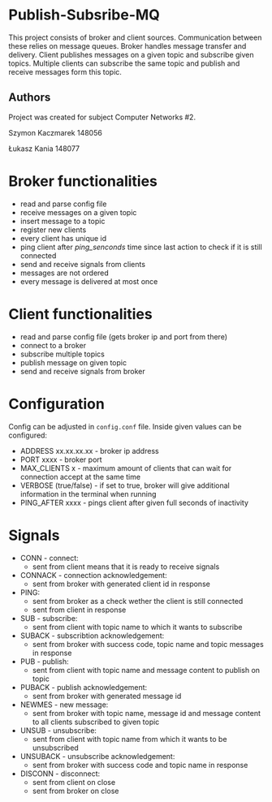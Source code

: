 # Publish-Subsribe-MQ

This project consists of broker and client sources.
Communication between these relies on message queues.
Broker handles message transfer and delivery.
Client publishes messages on a given topic and subscribe given topics.
Multiple clients can subscribe the same topic and publish and receive messages form this topic.

## Authors
Project was created for subject Computer Networks #2.

Szymon Kaczmarek 148056

Łukasz Kania 148077

# Broker functionalities

- read and parse config file
- receive messages on a given topic
- insert message to a topic
- register new clients
- every client has unique id
- ping client after *ping_senconds* time since last action to check if it is still connected
- send and receive signals from clients
- messages are not ordered
- every message is delivered at most once

# Client functionalities

- read and parse config file (gets broker ip and port from there)
- connect to a broker
- subscribe multiple topics
- publish message on given topic
- send and receive signals from broker

# Configuration

Config can be adjusted in ``config.conf`` file.
Inside given values can be configured:
- ADDRESS xx.xx.xx.xx - broker ip address
- PORT xxxx - broker port
- MAX_CLIENTS x - maximum amount of clients that can wait for connection accept at the same time
- VERBOSE (true/false) - if set to true, broker will give additional information in the terminal when running
- PING_AFTER xxxx - pings client after given full seconds of inactivity

# Signals

- CONN - connect:
    * sent from client means that it is ready to receive signals
- CONNACK - connection acknowledgement:
    * sent from broker with generated client id in response
- PING:
    * sent from broker as a check wether the client is still connected
    * sent from client in response
- SUB - subscribe:
    * sent from client with topic name to which it wants to subscribe
- SUBACK - subscribtion acknowledgement:
    * sent from broker with success code, topic name and topic messages in response
- PUB - publish:
    * sent from client with topic name and message content to publish on topic
- PUBACK - publish acknowledgement:
    * sent from broker with generated message id
- NEWMES - new message:
    * sent from broker with topic name, message id and message content to all clients subscribed to given topic
- UNSUB - unsubscribe:
    * sent from client with topic name from which it wants to be unsubscribed
- UNSUBACK - unsubscribe acknowledgement:
    * sent from broker with success code and topic name in response
- DISCONN - disconnect:
    * sent from client on close
    * sent from broker on close